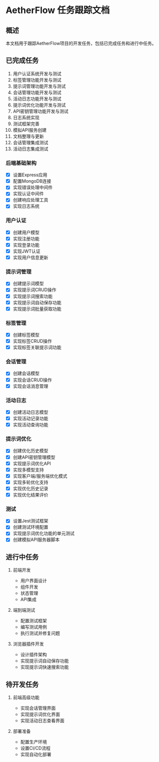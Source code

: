 # AetherFlow 任务跟踪文档

## 概述
本文档用于跟踪AetherFlow项目的开发任务，包括已完成任务和进行中任务。

## 已完成任务

1. 用户认证系统开发与测试
2. 标签管理功能开发与测试
3. 提示词管理功能开发与测试
4. 会话管理功能开发与测试
5. 活动日志功能开发与测试
6. 提示词优化功能开发与测试
7. API密钥管理功能开发与测试
8. 日志系统实现
9. 测试框架完善
10. 模拟API服务创建
11. 文档整理与更新
12. 会话管理集成测试
13. 活动日志集成测试

### 后端基础架构
- [x] 设置Express应用
- [x] 配置MongoDB连接
- [x] 实现错误处理中间件
- [x] 实现认证中间件
- [x] 创建响应处理工具
- [x] 实现日志系统

### 用户认证
- [x] 创建用户模型
- [x] 实现注册功能
- [x] 实现登录功能
- [x] 实现JWT认证
- [x] 实现用户信息更新

### 提示词管理
- [x] 创建提示词模型
- [x] 实现提示词CRUD操作
- [x] 实现提示词搜索功能
- [x] 实现提示词自动保存功能
- [x] 实现提示词批量获取功能

### 标签管理
- [x] 创建标签模型
- [x] 实现标签CRUD操作
- [x] 实现标签关联提示词功能

### 会话管理
- [x] 创建会话模型
- [x] 实现会话CRUD操作
- [x] 实现会话消息管理

### 活动日志
- [x] 创建活动日志模型
- [x] 实现活动记录功能
- [x] 实现活动查询功能

### 提示词优化
- [x] 创建优化历史模型
- [x] 创建API密钥管理模型
- [x] 实现提示词优化API
- [x] 实现多模型支持
- [x] 实现客户端/服务端优化模式
- [x] 实现多轮优化支持
- [x] 实现优化历史记录
- [x] 实现优化结果评价

### 测试
- [x] 设置Jest测试框架
- [x] 创建测试环境配置
- [x] 实现提示词优化功能的单元测试
- [x] 创建模拟API服务器脚本

## 进行中任务

1. 前端开发
   - 用户界面设计
   - 组件开发
   - 状态管理
   - API集成

2. 端到端测试
   - 配置测试框架
   - 编写测试用例
   - 执行测试并修复问题

3. 浏览器插件开发
   - 设计插件架构
   - 实现提示词自动保存功能
   - 实现提示词快速搜索功能

## 待开发任务

1. 前端高级功能
   - 实现会话管理界面
   - 实现提示词优化界面
   - 实现活动日志查看界面

2. 部署准备
   - 配置生产环境
   - 设置CI/CD流程
   - 实现自动化部署 